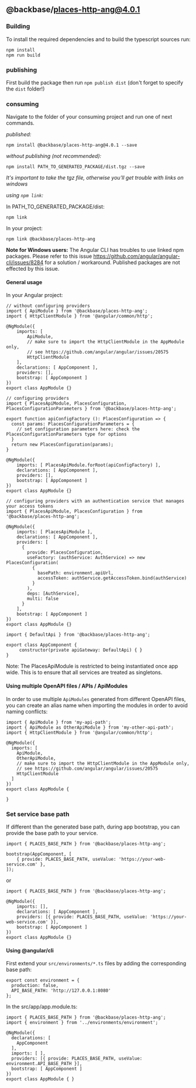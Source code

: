 ## @backbase/places-http-ang@4.0.1

### Building

To install the required dependencies and to build the typescript sources run:
```
npm install
npm run build
```

### publishing

First build the package then run ```npm publish dist``` (don't forget to specify the `dist` folder!)

### consuming

Navigate to the folder of your consuming project and run one of next commands.

_published:_

```
npm install @backbase/places-http-ang@4.0.1 --save
```

_without publishing (not recommended):_

```
npm install PATH_TO_GENERATED_PACKAGE/dist.tgz --save
```

_It's important to take the tgz file, otherwise you'll get trouble with links on windows_

_using `npm link`:_

In PATH_TO_GENERATED_PACKAGE/dist:
```
npm link
```

In your project:
```
npm link @backbase/places-http-ang
```

__Note for Windows users:__ The Angular CLI has troubles to use linked npm packages.
Please refer to this issue https://github.com/angular/angular-cli/issues/8284 for a solution / workaround.
Published packages are not effected by this issue.


#### General usage

In your Angular project:


```
// without configuring providers
import { ApiModule } from '@backbase/places-http-ang';
import { HttpClientModule } from '@angular/common/http';

@NgModule({
    imports: [
        ApiModule,
        // make sure to import the HttpClientModule in the AppModule only,
        // see https://github.com/angular/angular/issues/20575
        HttpClientModule
    ],
    declarations: [ AppComponent ],
    providers: [],
    bootstrap: [ AppComponent ]
})
export class AppModule {}
```

```
// configuring providers
import { PlacesApiModule, PlacesConfiguration, PlacesConfigurationParameters } from '@backbase/places-http-ang';

export function apiConfigFactory (): PlacesConfiguration => {
  const params: PlacesConfigurationParameters = {
    // set configuration parameters here: check the PlacesConfigurationParameters type for options
  }
  return new PlacesConfiguration(params);
}

@NgModule({
    imports: [ PlacesApiModule.forRoot(apiConfigFactory) ],
    declarations: [ AppComponent ],
    providers: [],
    bootstrap: [ AppComponent ]
})
export class AppModule {}
```

```
// configuring providers with an authentication service that manages your access tokens
import { PlacesApiModule, PlacesConfiguration } from '@backbase/places-http-ang';

@NgModule({
    imports: [ PlacesApiModule ],
    declarations: [ AppComponent ],
    providers: [
      {
        provide: PlacesConfiguration,
        useFactory: (authService: AuthService) => new PlacesConfiguration(
          {
            basePath: environment.apiUrl,
            accessToken: authService.getAccessToken.bind(authService)
          }
        ),
        deps: [AuthService],
        multi: false
      }
    ],
    bootstrap: [ AppComponent ]
})
export class AppModule {}
```

```
import { DefaultApi } from '@backbase/places-http-ang';

export class AppComponent {
	 constructor(private apiGateway: DefaultApi) { }
}
```

Note: The PlacesApiModule is restricted to being instantiated once app wide.
This is to ensure that all services are treated as singletons.

#### Using multiple OpenAPI files / APIs / ApiModules
In order to use multiple `ApiModules` generated from different OpenAPI files,
you can create an alias name when importing the modules
in order to avoid naming conflicts:
```
import { ApiModule } from 'my-api-path';
import { ApiModule as OtherApiModule } from 'my-other-api-path';
import { HttpClientModule } from '@angular/common/http';

@NgModule({
  imports: [
    ApiModule,
    OtherApiModule,
    // make sure to import the HttpClientModule in the AppModule only,
    // see https://github.com/angular/angular/issues/20575
    HttpClientModule
  ]
})
export class AppModule {

}
```


### Set service base path
If different than the generated base path, during app bootstrap, you can provide the base path to your service.

```
import { PLACES_BASE_PATH } from '@backbase/places-http-ang';

bootstrap(AppComponent, [
    { provide: PLACES_BASE_PATH, useValue: 'https://your-web-service.com' },
]);
```
or

```
import { PLACES_BASE_PATH } from '@backbase/places-http-ang';

@NgModule({
    imports: [],
    declarations: [ AppComponent ],
    providers: [{ provide: PLACES_BASE_PATH, useValue: 'https://your-web-service.com' }],
    bootstrap: [ AppComponent ]
})
export class AppModule {}
```


#### Using @angular/cli
First extend your `src/environments/*.ts` files by adding the corresponding base path:

```
export const environment = {
  production: false,
  API_BASE_PATH: 'http://127.0.0.1:8080'
};
```

In the src/app/app.module.ts:
```
import { PLACES_BASE_PATH } from '@backbase/places-http-ang';
import { environment } from '../environments/environment';

@NgModule({
  declarations: [
    AppComponent
  ],
  imports: [ ],
  providers: [{ provide: PLACES_BASE_PATH, useValue: environment.API_BASE_PATH }],
  bootstrap: [ AppComponent ]
})
export class AppModule { }
```
